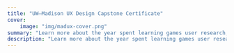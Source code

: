 ```yaml
---
title: "UW–Madison UX Design Capstone Certificate"
cover:
    image: "img/madux-cover.png"
summary: "Learn more about the year spent learning games user research, visual design, and usability playtesting as a part of my graduate capstone certificate."
description: "Learn more about the year spent learning games user research, visual design, and usability playtesting as a part of my graduate capstone certificate."
---
```

